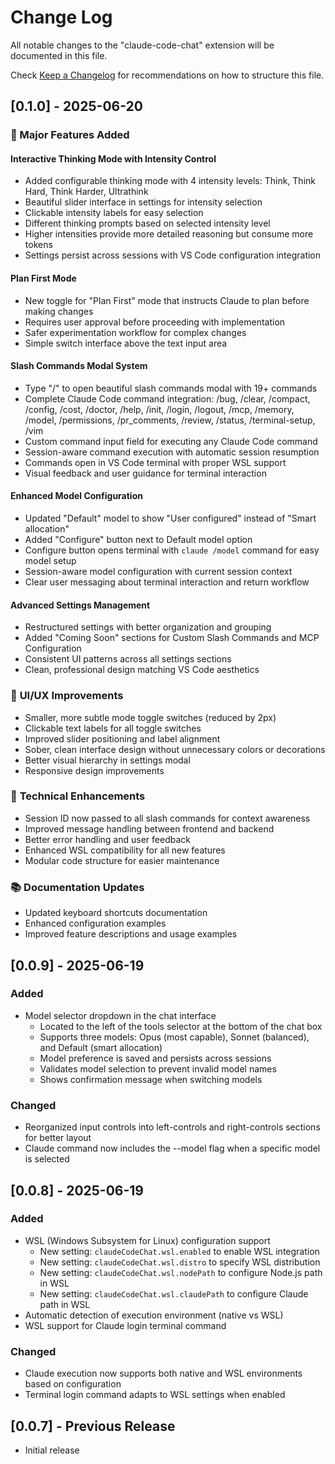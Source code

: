 # Change Log

All notable changes to the "claude-code-chat" extension will be documented in this file.

Check [Keep a Changelog](http://keepachangelog.com/) for recommendations on how to structure this file.

## [0.1.0] - 2025-06-20

### 🚀 Major Features Added

#### **Interactive Thinking Mode with Intensity Control**
- Added configurable thinking mode with 4 intensity levels: Think, Think Hard, Think Harder, Ultrathink
- Beautiful slider interface in settings for intensity selection
- Clickable intensity labels for easy selection
- Different thinking prompts based on selected intensity level
- Higher intensities provide more detailed reasoning but consume more tokens
- Settings persist across sessions with VS Code configuration integration

#### **Plan First Mode**
- New toggle for "Plan First" mode that instructs Claude to plan before making changes
- Requires user approval before proceeding with implementation
- Safer experimentation workflow for complex changes
- Simple switch interface above the text input area

#### **Slash Commands Modal System**
- Type "/" to open beautiful slash commands modal with 19+ commands
- Complete Claude Code command integration: /bug, /clear, /compact, /config, /cost, /doctor, /help, /init, /login, /logout, /mcp, /memory, /model, /permissions, /pr_comments, /review, /status, /terminal-setup, /vim
- Custom command input field for executing any Claude Code command
- Session-aware command execution with automatic session resumption
- Commands open in VS Code terminal with proper WSL support
- Visual feedback and user guidance for terminal interaction

#### **Enhanced Model Configuration**
- Updated "Default" model to show "User configured" instead of "Smart allocation"
- Added "Configure" button next to Default model option
- Configure button opens terminal with `claude /model` command for easy model setup
- Session-aware model configuration with current session context
- Clear user messaging about terminal interaction and return workflow

#### **Advanced Settings Management**
- Restructured settings with better organization and grouping
- Added "Coming Soon" sections for Custom Slash Commands and MCP Configuration
- Consistent UI patterns across all settings sections
- Clean, professional design matching VS Code aesthetics

### 🎨 **UI/UX Improvements**
- Smaller, more subtle mode toggle switches (reduced by 2px)
- Clickable text labels for all toggle switches
- Improved slider positioning and label alignment
- Sober, clean interface design without unnecessary colors or decorations
- Better visual hierarchy in settings modal
- Responsive design improvements

### 🔧 **Technical Enhancements**
- Session ID now passed to all slash commands for context awareness
- Improved message handling between frontend and backend
- Better error handling and user feedback
- Enhanced WSL compatibility for all new features
- Modular code structure for easier maintenance

### 📚 **Documentation Updates**
- Updated keyboard shortcuts documentation
- Enhanced configuration examples
- Improved feature descriptions and usage examples

## [0.0.9] - 2025-06-19

### Added
- Model selector dropdown in the chat interface
  - Located to the left of the tools selector at the bottom of the chat box
  - Supports three models: Opus (most capable), Sonnet (balanced), and Default (smart allocation)
  - Model preference is saved and persists across sessions
  - Validates model selection to prevent invalid model names
  - Shows confirmation message when switching models

### Changed
- Reorganized input controls into left-controls and right-controls sections for better layout
- Claude command now includes the --model flag when a specific model is selected

## [0.0.8] - 2025-06-19

### Added
- WSL (Windows Subsystem for Linux) configuration support
  - New setting: `claudeCodeChat.wsl.enabled` to enable WSL integration
  - New setting: `claudeCodeChat.wsl.distro` to specify WSL distribution
  - New setting: `claudeCodeChat.wsl.nodePath` to configure Node.js path in WSL
  - New setting: `claudeCodeChat.wsl.claudePath` to configure Claude path in WSL
- Automatic detection of execution environment (native vs WSL)
- WSL support for Claude login terminal command

### Changed
- Claude execution now supports both native and WSL environments based on configuration
- Terminal login command adapts to WSL settings when enabled

## [0.0.7] - Previous Release

- Initial release